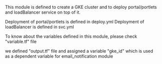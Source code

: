 This module is defined to create a GKE cluster and to deploy portal/portlets and loadBalancer service on top of it.

Deployment of portal/portlets is defined in deploy.yml
Deployment of loadBalancer is defined in svc.yml

To know about the variables defined in this module, please check "variable.tf" file

we defined "output.tf" file and assigned a variable "gke_id" which is used as a dependent variable for email_notification module
